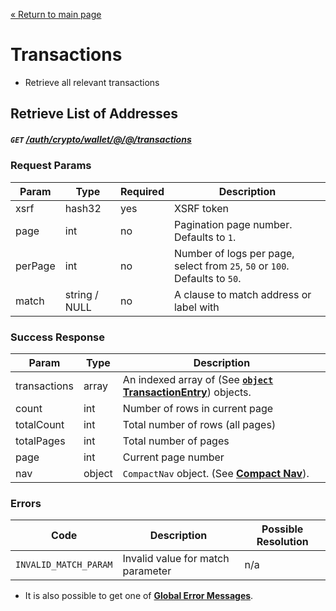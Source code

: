 [&laquo; Return to main page](../../../../README.md)

# Transactions

* Retrieve all relevant transactions

## Retrieve List of Addresses
##### `GET`  [/auth/crypto/wallet/@/@/transactions]()

### Request Params

Param | Type | Required | Description
--- | --- | --- | ---
xsrf | hash32 | yes | XSRF token
page | int | no | Pagination page number. Defaults to `1`.
perPage | int | no | Number of logs per page, select from `25`, `50` or `100`. Defaults to `50`.
match | string / NULL | no | A clause to match address or label with

### Success Response

Param | Type |  Description
--- | --- | --- 
transactions | array | An indexed array of (See [**`object` TransactionEntry**](../../../../models/CRYPTO.md#object-transactionentry)) objects.
count | int | Number of rows in current page
totalCount | int | Total number of rows (all pages)
totalPages | int | Total number of pages
page | int | Current page number
nav | object | `CompactNav` object. (See [**Compact Nav**](../../../../models/PAGINATION.md#object-compactnav)).

### Errors

Code | Description| Possible Resolution
--- | --- | ---
`INVALID_MATCH_PARAM` | Invalid value for match parameter | n/a

* It is also possible to get one of [**Global Error Messages**](../../../../README.md#global-error-messages).

